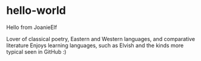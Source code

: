 # hello-world
Hello from JoanieElf

Lover of classical poetry, Eastern and Western languages, and comparative literature
Enjoys learning languages, such as Elvish and the kinds more typical seen in GitHub :)
